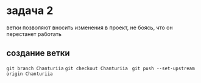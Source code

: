 # задача 2
ветки позволяют вносить изменения в проект, не боясь, что он перестанет работать
## создание ветки
`git branch Chanturiia`
`git checkout Chanturiia`
` git push --set-upstream origin Chanturiia`
